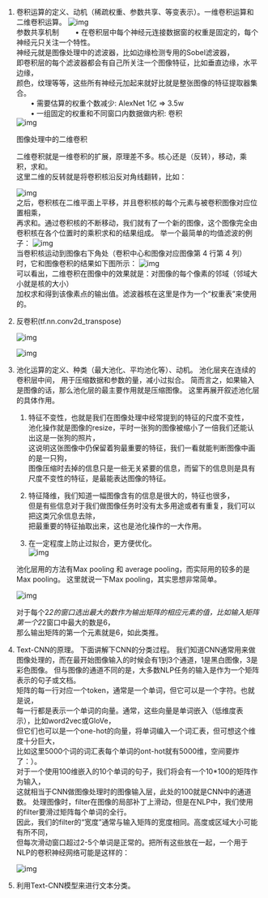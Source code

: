 1. 卷积运算的定义、动机（稀疏权重、参数共享、等变表示）。一维卷积运算和二维卷积运算。
    ![img](https://github.com/lbj000/nlp/blob/master/卷积运算.gif)  
    参数共享机制
　　•	在卷积层中每个神经元连接数据窗的权重是固定的，每个神经元只关注一个特性。  
      神经元就是图像处理中的滤波器，比如边缘检测专用的Sobel滤波器，  
      即卷积层的每个滤波器都会有自己所关注一个图像特征，比如垂直边缘，水平边缘，  
      颜色，纹理等等，这些所有神经元加起来就好比就是整张图像的特征提取器集合。  
　　•	需要估算的权重个数减少: AlexNet 1亿 => 3.5w  
　　•	一组固定的权重和不同窗口内数据做内积: 卷积  
    ![img](https://github.com/lbj000/nlp/blob/master/参数共享.png)  
    
    图像处理中的二维卷积

    二维卷积就是一维卷积的扩展，原理差不多。核心还是（反转），移动，乘积，求和。  
    这里二维的反转就是将卷积核沿反对角线翻转，比如：
    
    ![img](https://github.com/lbj000/nlp/blob/master/二维卷积1.png)  
    之后，卷积核在二维平面上平移，并且卷积核的每个元素与被卷积图像对应位置相乘，  
    再求和。通过卷积核的不断移动，我们就有了一个新的图像，这个图像完全由卷积核在各个位置时的乘积求和的结果组成。
    举一个最简单的均值滤波的例子：
    ![img](https://github.com/lbj000/nlp/blob/master/二维卷积2.png)  
    当卷积核运动到图像右下角处（卷积中心和图像对应图像第 4 行第 4 列）时，它和图像卷积的结果如下图所示：
    ![img](https://github.com/lbj000/nlp/blob/master/二维卷积3.png)  
    可以看出，二维卷积在图像中的效果就是：对图像的每个像素的邻域（邻域大小就是核的大小）  
    加权求和得到该像素点的输出值。滤波器核在这里是作为一个“权重表”来使用的。
2. 反卷积(tf.nn.conv2d_transpose)

    ![img](https://github.com/lbj000/nlp/blob/master/反卷积1.gif)  
    
    ![img](https://github.com/lbj000/nlp/blob/master/反卷积2.gif)  
    
3. 池化运算的定义、种类（最大池化、平均池化等）、动机。
    池化层夹在连续的卷积层中间， 用于压缩数据和参数的量，减小过拟合。
    简而言之，如果输入是图像的话，那么池化层的最主要作用就是压缩图像。
    这里再展开叙述池化层的具体作用。
    1. 特征不变性，也就是我们在图像处理中经常提到的特征的尺度不变性，  
    池化操作就是图像的resize，平时一张狗的图像被缩小了一倍我们还能认出这是一张狗的照片，  
    这说明这张图像中仍保留着狗最重要的特征，我们一看就能判断图像中画的是一只狗，  
    图像压缩时去掉的信息只是一些无关紧要的信息，而留下的信息则是具有尺度不变性的特征，是最能表达图像的特征。

    2. 特征降维，我们知道一幅图像含有的信息是很大的，特征也很多，  
    但是有些信息对于我们做图像任务时没有太多用途或者有重复，我们可以把这类冗余信息去除，  
    把最重要的特征抽取出来，这也是池化操作的一大作用。

    3. 在一定程度上防止过拟合，更方便优化。  
    ![img](https://github.com/lbj000/nlp/blob/master/池化1.jpg)  
    
    池化层用的方法有Max pooling 和 average pooling，而实际用的较多的是Max pooling。
    这里就说一下Max pooling，其实思想非常简单。
    
    ![img](https://github.com/lbj000/nlp/blob/master/池化2.jpg)  
    
    对于每个2*2的窗口选出最大的数作为输出矩阵的相应元素的值，比如输入矩阵第一个2*2窗口中最大的数是6，  
    那么输出矩阵的第一个元素就是6，如此类推。
4. Text-CNN的原理。
    下面讲解下CNN的分类过程。
    我们知道CNN通常用来做图像处理的，而在最开始图像输入的时候会有1到3个通道，1是黑白图像，3是彩色图像。
    但与图像的通道不同的是，大多数NLP任务的输入是作为一个矩阵表示的句子或文档。  
    矩阵的每一行对应一个token，通常是一个单词，但它可以是一个字符。也就是说，  
    每一行都是表示一个单词的向量。通常，这些向量是单词嵌入（低维度表示），比如word2vec或GloVe，  
    但它们也可以是一个one-hot的向量，将单词编入一个词汇表，但可想这个维度十分巨大，  
    比如这里5000个词的词汇表每个单词的ont-hot就有5000维，空间要炸了：）。  
    对于一个使用100维嵌入的10个单词的句子，我们将会有一个10*100的矩阵作为输入，  
    这就相当于CNN做图像处理时的图像输入层，此处的100就是CNN中的通道数。
    处理图像时，filter在图像的局部补丁上滑动，但是在NLP中，我们使用的filter要滑过矩阵每个单词的全行。  
    因此，我们的filter的“宽度”通常与输入矩阵的宽度相同。高度或区域大小可能有所不同，  
    但每次滑动窗口超过2-5个单词是正常的。把所有这些放在一起，一个用于NLP的卷积神经网络可能是这样的：
    
    ![img](https://github.com/lbj000/nlp/blob/master/Text-CNN.png)  
    
5. 利用Text-CNN模型来进行文本分类。
